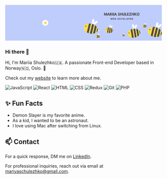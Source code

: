 ![Header](https://github.com/mshulezhko/mshulezhko/blob/main/assets/banner.png)

### Hi there 👋

Hi, I'm Mariia Shulezhko🇺🇦. A passionate Front-end Developer based in Norway🇳🇴, Oslo. 📍

Check out my [website](https://whimsical-bublanina-a447ad.netlify.app/) to learn more about me.

<!--
**mshulezhko/mshulezhko** is a ✨ _special_ ✨ repository because its `README.md` (this file) appears on your GitHub profile.

Here are some ideas to get you started:

- 🔭 I’m currently working on ...
- 🌱 I’m currently learning ...
- 👯 I’m looking to collaborate on ...
- 🤔 I’m looking for help with ...
- 💬 Ask me about ...
- 📫 How to reach me: ...
- 😄 Pronouns: ...
- ⚡ Fun fact: ...
-->

![JavaScript](https://img.shields.io/badge/JavaScript-blue)
![React](https://img.shields.io/badge/React-oran)
![HTML](https://img.shields.io/badge/HTML-yellow)
![CSS](https://img.shields.io/badge/CSS-blue)
![Redux](https://img.shields.io/badge/Redux-green)
![Git](https://img.shields.io/badge/Git-grey)
![PHP](https://img.shields.io/badge/PHP-violet)

## ✨ Fun Facts

- Demon Slayer is my favorite anime.
- As a kid, I wanted to be an astronaut.
- I love using Mac after switching from Linux.

## 📫 Contact

For a quick response, DM me on [LinkedIn](https://www.linkedin.com/in/mariia-shulezhko-68007b215/).

For professional inquiries, reach out via email at [mariyaschulezhko@gmail.com](mailto:mariyaschulezhko@gmail.com).
